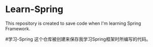 # Learn-Spring
This repository is created to save code when I'm learning Spring Framework.

#学习-Spring
这个仓库被创建来保存我学习Spring框架时所编写的代码。

